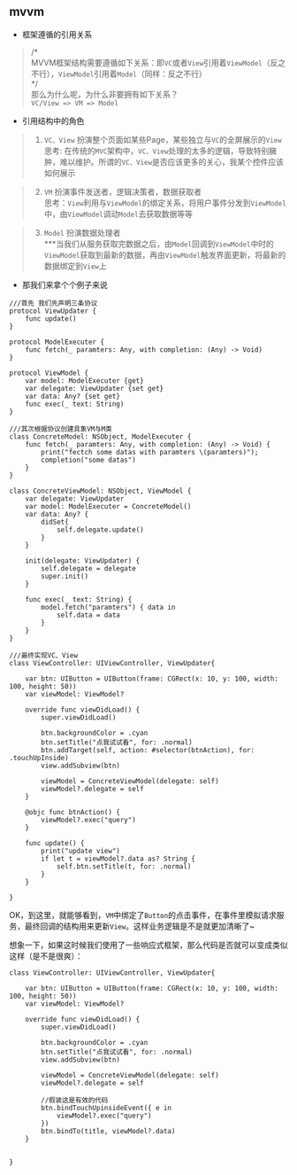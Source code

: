 ## mvvm

* 框架遵循的引用关系

> /*
> <br> MVVM框架结构需要遵循如下关系：即`VC`或者`View`引用着`ViewModel`（反之不行），`ViewModel`引用着`Model`（同样：反之不行）
> <br>*/
> <br>那么为什么呢，为什么非要拥有如下关系？
> <br>`VC/View => VM => Model`


* 引用结构中的角色
> 1. `VC、View` 扮演整个页面如某些Page，某些独立与`VC`的全屏展示的`View` <br> 思考: 在传统的`MVC`架构中，`VC、View`处理的太多的逻辑，导致特别臃肿，难以维护。所谓的`VC、View`是否应该更多的关心，我某个控件应该如何展示

> 2. `VM` 扮演事件发送者，逻辑决策者，数据获取者 <br> 思考：`View`利用与`ViewModel`的绑定关系，将用户事件分发到`ViewModel`中，由`ViewModel`调动`Model`去获取数据等等

> 3. `Model` 扮演数据处理者 <br> ***当我们从服务获取完数据之后，由`Model`回调到`ViewModel`中时的`ViewModel`获取到最新的数据，再由`ViewModel`触发界面更新，将最新的数据绑定到`View`上

* 那我们来拿个个例子来说
```
///首先 我们先声明三条协议
protocol ViewUpdater {
    func update()
}

protocol ModelExecuter {
    func fetch(_ paramters: Any, with completion: (Any) -> Void)
}

protocol ViewModel {
    var model: ModelExecuter {get}
    var delegate: ViewUpdater {set get}
    var data: Any? {set get}
    func exec(_ text: String)
}

///其次根据协议创建具象VM与M类
class ConcreteModel: NSObject, ModelExecuter {
    func fetch(_ paramters: Any, with completion: (Any) -> Void) {
        print("fectch some datas with paramters \(paramters)");
        completion("some datas")
    }
}

class ConcreteViewModel: NSObject, ViewModel {
    var delegate: ViewUpdater
    var model: ModelExecuter = ConcreteModel()
    var data: Any? {
        didSet{
            self.delegate.update()
        }
    }
    
    init(delegate: ViewUpdater) {
        self.delegate = delegate
        super.init()
    }
    
    func exec(_ text: String) {
        model.fetch("paramters") { data in
            self.data = data
        }
    }
}

///最终实现VC、View
class ViewController: UIViewController, ViewUpdater{
    
    var btn: UIButton = UIButton(frame: CGRect(x: 10, y: 100, width: 100, height: 50))
    var viewModel: ViewModel?
    
    override func viewDidLoad() {
        super.viewDidLoad()
        
        btn.backgroundColor = .cyan
        btn.setTitle("点我试试看", for: .normal)
        btn.addTarget(self, action: #selector(btnAction), for: .touchUpInside)
        view.addSubview(btn)
        
        viewModel = ConcreteViewModel(delegate: self)
        viewModel?.delegate = self
    }
    
    @objc func btnAction() {
        viewModel?.exec("query")
    }
    
    func update() {
        print("update view")
        if let t = viewModel?.data as? String {
            self.btn.setTitle(t, for: .normal)
        }
    }
    
}

```

OK，到这里，就能够看到，`VM`中绑定了`Button`的点击事件，在事件里模拟请求服务，最终回调的结构用来更新`View`。这样业务逻辑是不是就更加清晰了~

想象一下，如果这时候我们使用了一些响应式框架，那么代码是否就可以变成类似这样（是不是很爽）：
```
class ViewController: UIViewController, ViewUpdater{
    
    var btn: UIButton = UIButton(frame: CGRect(x: 10, y: 100, width: 100, height: 50))
    var viewModel: ViewModel?
    
    override func viewDidLoad() {
        super.viewDidLoad()
        
        btn.backgroundColor = .cyan
        btn.setTitle("点我试试看", for: .normal)
        view.addSubview(btn)

        viewModel = ConcreteViewModel(delegate: self)
        viewModel?.delegate = self

        //假装这是有效的代码
        btn.bindTouchUpinsideEvent({ e in
            viewModel?.exec("query")
        })
        btn.bindTo(title, viewModel?.data)
    }
    

}
```
